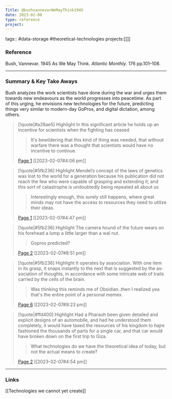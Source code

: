 ```yaml
---
Title: @bushvannevarWeMayThink1945
date: 2023-02-08
type: reference
project:
---
```


tags:: #data-storage #theoretical-technologies
projects:[[]]

### Reference 

Bush, Vannevar. 1945 As We May Think. _Atlantic Monthly_. 176 pp.101–108.

---

### Summary & Key Take Aways

Bush analyzes the work scientists have done during the war and urges them towards new endeavours as the world progresses into peacetime. As part of this urging, he envisions new technologies for the future, predicting things very similar to modern-day GoPros, and digital dictation, among others. 

> [!quote|#a28ae5] Highlight
> In this significant article he holds up an incentive for scientists when the fighting has ceased
>
>> It's bewildering that this kind of thing was needed, that without warfare there was a thought that scientists would have no incentive to continue.
>
> [Page 1](zotero://open-pdf/library/items/M82XBMAQ?page=1) [[2023-02-07#4:06 pm]]

> [!quote|#5fb236] Highlight
> Men­del’s concept of the laws of genetics was lost to the world for a generation because his publication did not reach the few who were capable of grasping and extending it; and this sort of catastrophe is undoubt­edly being repeated all about us
>
>> Interestingly enough, this surely still happens, where great minds may not have the access to resources they need to utilize their ideas.
>
> [Page 1](zotero://open-pdf/library/items/M82XBMAQ?page=1) [[2023-02-07#4:47 pm]]

> [!quote|#5fb236] Highlight
> The camera hound of the future wears on his forehead a lump a little larger than a wal­ nut.
>
>> Gopros predicted?
>
> [Page 2](zotero://open-pdf/library/items/M82XBMAQ?page=2) [[2023-02-07#8:51 pm]]

> [!quote|#5fb236] Highlight
> It op­erates by association. With one item in its grasp, it snaps instantly to the next that is suggested by the as­ sociation of thoughts, in accordance with some intricate web of trails carried by the cells of the brain.
>
>> Was thinking this reminds me of Obsidian..then I realized yea that's the entire point of a personal memex.
>
> [Page 6](zotero://open-pdf/library/items/M82XBMAQ?page=6) [[2023-02-07#9:23 pm]]

> [!quote|#ffd400] Highlight
> Had a Pharaoh been given detailed and explicit designs of an automobile, and had he understood them completely, it would have taxed the resources of his kingdom to hajre fashioned the thousands of parts for a single car, and that car would have broken down on the first trip to Giza.
>
>> What technologies do we have the theoretical idea of today, but not the actual means to create?
>
> [Page 2](zotero://open-pdf/library/items/M82XBMAQ?page=2) [[2023-02-07#4:54 pm]]

--- 

### Links
[[Technologies we cannot yet create]]
